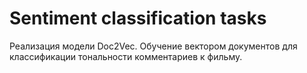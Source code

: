 # Sentiment classification tasks

Реализация модели Doc2Vec. Обучение вектором документов для классификации тональности комментариев к фильму.
